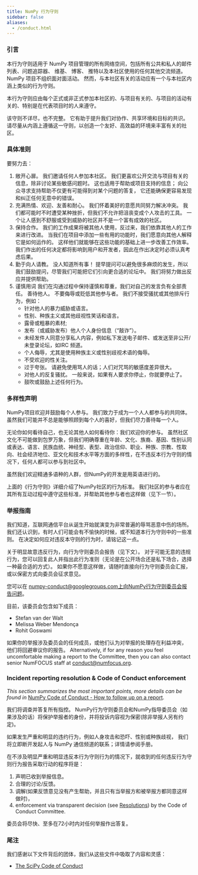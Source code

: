 ```yaml
---
title: NumPy 行为守则
sidebar: false
aliases:
  - /conduct.html
---
```


### 引言

本行为守则适用于 NumPy 项目管理的所有网络空间，包括所有公共和私人的邮件列表、问题追踪器、 维基、 博客、 推特以及本社区使用的任何其他交流频道。 NumPy 项目不组织面对面活动。 然而，与本社区有关的活动应有一个与本社区内涵上类似的行为守则。

本行为守则应由每个正式或非正式参加本社区的、与项目有关的、与项目的活动有关的、特别是在代表项目时的人来遵守。

该守则不详尽，也不完整。 它有助于提升我们对协作、共享环境和目标的共识。 请尽量从内涵上遵循这一守则，以创造一个友好、高效益的环境来丰富有关的社区。

### 具体准则

要努力去：

1. 敞开心扉。 我们邀请任何人参加本社区。 我们更喜欢公开交流与项目有关的信息，除非讨论某些敏感问题时。 这也适用于帮助或项目支持的信息； 向公众寻求支持帮助不仅更有可能得到对某个问题的答复， 它还能确保更容易发现和纠正任何无意中的错误。
2. 充满热情、欢迎、友善和耐心。 我们怀着美好的意愿共同努力解决冲突。 我们都可能时不时遭受某种挫折，但我们不允许把沮丧变成个人攻击的工具。 一个让人感到不舒服或受到威胁的社区并不是一个富有成效的社区。
3. 保持合作。 我们的工作成果将被其他人使用，反过来，我们依靠其他人的工作来进行改进。 当我们在项目中添加一些有用的功能时，我们愿意向其他人解释它是如何运作的。 这样他们就能够在这些功能的基础上进一步改善工作效率。 我们作出的任何决定都将影响到用户和开发者，因此在作出决定时必须认真考虑后果。
4. 勤于向人请教。 没人知道所有事！ 提早提问可以避免很多麻烦的发生，所以我们鼓励提问，尽管我们可能把它们引向更合适的论坛中。 我们将努力做出反应并提供帮助。
5. 谨慎用词 我们在沟通过程中保持谨慎和尊重，我们对自己的发言负有全部责任。 善待他人。 不要侮辱或贬低其他参与者。 我们不接受骚扰或其他排斥行为，例如：
    - 针对他人的暴力威胁或语言。
    - 性别、种族主义或其他歧视性笑话和语言。
    - 露骨或粗暴的素材;
    - 发布（或威胁发布）他人个人身份信息（“敲诈”）。
    - 未经发件人同意分享私人内容，例如私下发送电子邮件、或发送至非公开/未登录论坛，如IRC 频道。
    - 个人侮辱，尤其是使用种族主义或性别歧视术语的侮辱。
    - 不受欢迎的性关注。
    - 过于夸张。 请避免使用骂人的话；人们对咒骂的敏感度差异很大。
    - 对他人的反复骚扰。 一般来说，如果有人要求你停止，你就要停止了。
    - 鼓吹或鼓励上述任何行为。

### 多样性声明

NumPy项目欢迎并鼓励每个人参与。 我们致力于成为一个人人都参与的共同体。 虽然我们可能并不总是能够照顾到每个人的喜好，但我们尽力善待每一个人。

无论你如何看待自己，也无论其他人如何看待你：我们欢迎你的参与。 虽然社区文化不可能做到包罗万象，但我们明确尊重在年龄、文化、族裔、基因、性别认同或表达、语言、民族血统、神经型、表型、政治信仰、职业、种族、宗教、性取向、社会经济地位、亚文化和技术水平等方面的多样性，在不违反本行为守则的情况下，任何人都可以参与到社区中。

虽然我们欢迎精通多语种的人群，但NumPy的开发是用英语进行的。

上面的《行为守则》详细介绍了NumPy社区的行为标准。 我们社区的参与者应在其所有互动过程中遵守这些标准，并帮助其他参与者也这样做（见下一节）。

### 举报指南

我们知道，互联网通信平台从诞生开始就演变为非常普遍的辱骂恶意中伤的场所。 我们还认识到，有时人们可能会有不愉快的时候，或不知道本行为守则中的一些准则。 在决定如何应对违反本守则的行为时，请铭记这一点。

关于明显故意违反行为，向行为守则委员会报告（见下文）。 对于可能无意的违规行为，您可以回复此人并指出此行为准则（无论是在公开场合还是私下场合，选择一种最合适的方式）。 如果你不愿意这样做，请随时直接向行为守则委员会汇报， 或以保密方式向委员会征求意见。

您可以在 numpy-conduct@googlegroups.com上向NumPy行为守则委员会报告问题。

目前，该委员会包含如下成员：

- Stefan van der Walt
- Melissa Weber Mendonça
- Rohit Goswami

如果你的举报涉及委员会的任何成员，或他们认为对举报的处理存在利益冲突， 他们将回避审议你的报告。 Alternatively, if for any reason you feel uncomfortable making a report to the Committee, then you can also contact senior NumFOCUS staff at [conduct@numfocus.org](https://numfocus.org/code-of-conduct#persons-responsible).

### Incident reporting resolution & Code of Conduct enforcement

_This section summarizes the most important points, more details can be found in_ [NumPy Code of Conduct - How to follow up on a report](report-handling-manual).

我们将调查并答复所有指控。 NumPy行为守则委员会和NumPy指导委员会（如果涉及的话）将保护举报者的身份，并将投诉内容视为保密(除非举报人另有约定)。

如果发生严重和明显的违约行为，例如人身攻击和恐吓、性别或种族歧视， 我们将立即断开发起人与 NumPy 通信频道的联系；详情请参阅手册。

在不涉及明显严重和明显违反本行为守则行为的情况下，就收到的任何违反行为守则行为报告采取行动的程序将是：

1. 声明已收到举报信息。
2. 合理的讨论/反馈。
3. 调解(如果反馈意见没有产生帮助，并且只有当举报方和被举报方都同意这样做时)，
4. enforcement via transparent decision (see [Resolutions](report-handling-manual/#resolutions)) by the Code of Conduct Committee.

委员会将尽快、至多在72小时内对任何举报作出答复。

### 尾注

我们感谢以下文件背后的团体，我们从这些文件中吸取了内容和灵感：

- [The SciPy Code of Conduct](https://docs.scipy.org/doc/scipy/dev/conduct/code_of_conduct.html)

